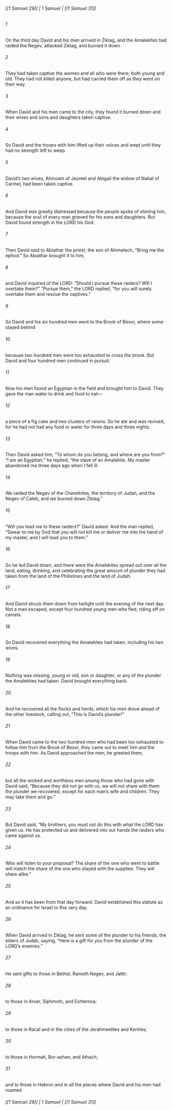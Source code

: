 ###### [[1 Samuel 29]] | 1 Samuel | [[1 Samuel 31]]

###### 1
On the third day David and his men arrived in Ziklag, and the Amalekites had raided the Negev, attacked Ziklag, and burned it down.
###### 2
They had taken captive the women and all who were there, both young and old. They had not killed anyone, but had carried them off as they went on their way.
###### 3
When David and his men came to the city, they found it burned down and their wives and sons and daughters taken captive.
###### 4
So David and the troops with him lifted up their voices and wept until they had no strength left to weep.
###### 5
David’s two wives, Ahinoam of Jezreel and Abigail the widow of Nabal of Carmel, had been taken captive.
###### 6
And David was greatly distressed because the people spoke of stoning him, because the soul of every man grieved for his sons and daughters. But David found strength in the LORD his God.
###### 7
Then David said to Abiathar the priest, the son of Ahimelech, “Bring me the ephod.” So Abiathar brought it to him,
###### 8
and David inquired of the LORD: “Should I pursue these raiders? Will I overtake them?” “Pursue them,” the LORD replied, “for you will surely overtake them and rescue the captives.”
###### 9
So David and his six hundred men went to the Brook of Besor, where some stayed behind
###### 10
because two hundred men were too exhausted to cross the brook. But David and four hundred men continued in pursuit.
###### 11
Now his men found an Egyptian in the field and brought him to David. They gave the man water to drink and food to eat—
###### 12
a piece of a fig cake and two clusters of raisins. So he ate and was revived, for he had not had any food or water for three days and three nights.
###### 13
Then David asked him, “To whom do you belong, and where are you from?” “I am an Egyptian,” he replied, “the slave of an Amalekite. My master abandoned me three days ago when I fell ill.
###### 14
We raided the Negev of the Cherethites, the territory of Judah, and the Negev of Caleb, and we burned down Ziklag.”
###### 15
“Will you lead me to these raiders?” David asked. And the man replied, “Swear to me by God that you will not kill me or deliver me into the hand of my master, and I will lead you to them.”
###### 16
So he led David down, and there were the Amalekites spread out over all the land, eating, drinking, and celebrating the great amount of plunder they had taken from the land of the Philistines and the land of Judah.
###### 17
And David struck them down from twilight until the evening of the next day. Not a man escaped, except four hundred young men who fled, riding off on camels.
###### 18
So David recovered everything the Amalekites had taken, including his two wives.
###### 19
Nothing was missing, young or old, son or daughter, or any of the plunder the Amalekites had taken. David brought everything back.
###### 20
And he recovered all the flocks and herds, which his men drove ahead of the other livestock, calling out, “This is David’s plunder!”
###### 21
When David came to the two hundred men who had been too exhausted to follow him from the Brook of Besor, they came out to meet him and the troops with him. As David approached the men, he greeted them,
###### 22
but all the wicked and worthless men among those who had gone with David said, “Because they did not go with us, we will not share with them the plunder we recovered, except for each man’s wife and children. They may take them and go.”
###### 23
But David said, “My brothers, you must not do this with what the LORD has given us. He has protected us and delivered into our hands the raiders who came against us.
###### 24
Who will listen to your proposal? The share of the one who went to battle will match the share of the one who stayed with the supplies. They will share alike.”
###### 25
And so it has been from that day forward. David established this statute as an ordinance for Israel to this very day.
###### 26
When David arrived in Ziklag, he sent some of the plunder to his friends, the elders of Judah, saying, “Here is a gift for you from the plunder of the LORD’s enemies.”
###### 27
He sent gifts to those in Bethel, Ramoth Negev, and Jattir;
###### 28
to those in Aroer, Siphmoth, and Eshtemoa;
###### 29
to those in Racal and in the cities of the Jerahmeelites and Kenites;
###### 30
to those in Hormah, Bor-ashan, and Athach;
###### 31
and to those in Hebron and in all the places where David and his men had roamed.

###### [[1 Samuel 29]] | 1 Samuel | [[1 Samuel 31]]
